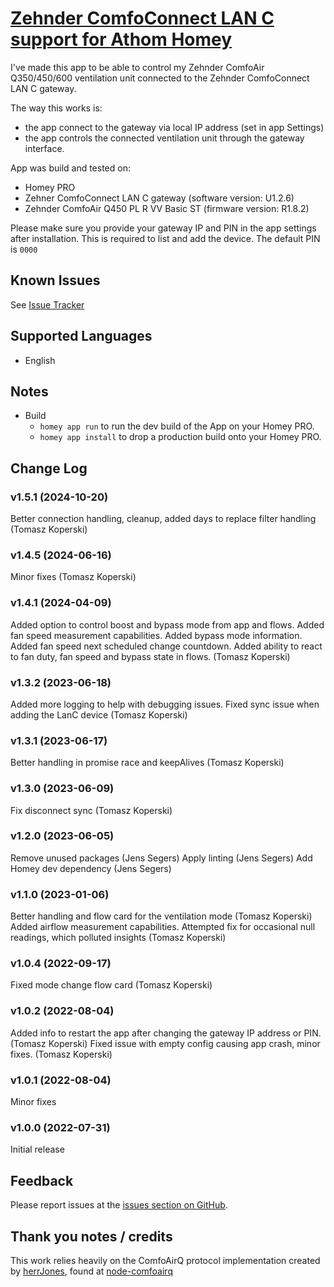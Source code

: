 # [Zehnder ComfoConnect LAN C support for Athom Homey](https://github.com/tomaszkoperski/com.zehnder-systems.comfoconnect)

I've made this app to be able to control my Zehnder ComfoAir Q350/450/600 ventilation unit connected to the Zehnder ComfoConnect LAN C gateway.

The way this works is:
- the app connect to the gateway via local IP address (set in app Settings)
- the app controls the connected ventilation unit through the gateway interface.

App was build and tested on:
- Homey PRO
- Zehner ComfoConnect LAN C gateway (software version: U1.2.6)
- Zehnder ComfoAir Q450 PL R VV Basic ST (firmware version: R1.8.2)

Please make sure you provide your gateway IP and PIN in the app settings after installation. This is required to list and add the device. The default PIN is `0000`

## Known Issues
See [Issue Tracker](https://github.com/tomaszkoperski/com.zehnder-systems.comfoconnect/issues)

## Supported Languages
* English

## Notes
* Build
  * `homey app run` to run the dev build of the App on your Homey PRO.
  * `homey app install` to drop a production build onto your Homey PRO.

## Change Log

### v1.5.1 (2024-10-20)
Better connection handling, cleanup, added days to replace filter handling (Tomasz Koperski)

### v1.4.5 (2024-06-16)
Minor fixes (Tomasz Koperski)

### v1.4.1 (2024-04-09)
Added option to control boost and bypass mode from app and flows. Added fan speed measurement capabilities. Added bypass mode information. Added fan speed next scheduled change countdown. Added ability to react to fan duty, fan speed and bypass state in flows. (Tomasz Koperski)

### v1.3.2 (2023-06-18)
Added more logging to help with debugging issues. Fixed sync issue when adding the LanC device (Tomasz Koperski)

### v1.3.1 (2023-06-17)
Better handling in promise race and keepAlives (Tomasz Koperski)

### v1.3.0 (2023-06-09)
Fix disconnect sync (Tomasz Koperski)

### v1.2.0 (2023-06-05)
Remove unused packages (Jens Segers)
Apply linting (Jens Segers)
Add Homey dev dependency (Jens Segers)

### v1.1.0 (2023-01-06)
Better handling and flow card for the ventilation mode (Tomasz Koperski)
Added airflow measurement capabilities. Attempted fix for occasional null readings, which polluted insights (Tomasz Koperski)

### v1.0.4 (2022-09-17)
Fixed mode change flow card (Tomasz Koperski)

### v1.0.2 (2022-08-04)
Added info to restart the app after changing the gateway IP address or PIN. (Tomasz Koperski)
Fixed issue with empty config causing app crash, minor fixes. (Tomasz Koperski)

### v1.0.1 (2022-08-04)
Minor fixes

### v1.0.0 (2022-07-31)
Initial release

## Feedback

Please report issues at the [issues section on GitHub](https://github.com/tomaszkoperski/com.zehnder-systems.comfoconnect/issues).

## Thank you notes / credits
This work relies heavily on the ComfoAirQ protocol implementation created by [herrJones](https://github.com/herrJones), found at [node-comfoairq](https://github.com/herrJones/node-comfoairq)
